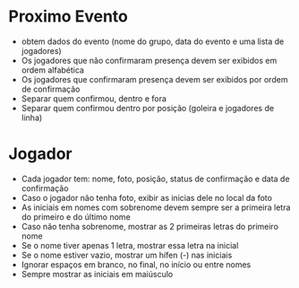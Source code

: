 # Proximo Evento
- obtem dados do evento (nome do grupo, data do evento e uma lista de jogadores)
- Os jogadores que não confirmaram presença devem ser exibidos em ordem alfabética
- Os jogadores que confirmaram presença devem ser exibidos por ordem de confirmação
- Separar quem confirmou, dentro e fora
- Separar quem confirmou dentro por posição (goleira e jogadores de linha)

# Jogador
- Cada jogador tem: nome, foto, posição, status de confirmação e data de confirmação
- Caso o jogador não tenha foto, exibir as inicias dele no local da foto
- As iniciais em nomes com sobrenome devem sempre ser a primeira letra  do primeiro e do último nome
- Caso não tenha sobrenome, mostrar as 2 primeiras letras do primeiro nome
- Se o nome tiver apenas 1 letra, mostrar essa letra na inicial
- Se o nome estiver vazio, mostrar um hífen (-) nas iniciais
- Ignorar espaços em branco, no final, no início ou entre nomes
- Sempre mostrar as iniciais em maiúsculo
